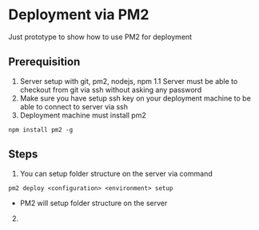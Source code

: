 # Deployment via PM2

Just prototype to show how to use PM2 for deployment

## Prerequisition

1. Server setup with git, pm2, nodejs, npm
  1.1 Server must be able to checkout from git via ssh without asking any password
2. Make sure you have setup ssh key on your deployment machine to be able to connect to server via ssh
3. Deployment machine must install pm2

```shell
npm install pm2 -g
```

## Steps

1. You can setup folder structure on the server via command

```shell
pm2 deploy <configuration> <environment> setup
```

  - PM2 will setup folder structure on the server
2.
